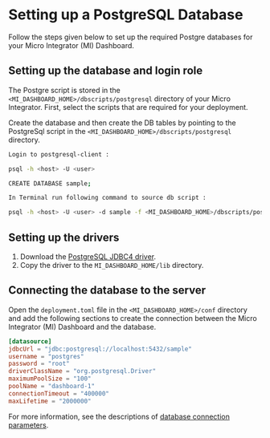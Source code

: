 # Setting up a PostgreSQL Database

Follow the steps given below to set up the required Postgre databases for your Micro Integrator (MI) Dashboard.

## Setting up the database and login role

The Postgre script is stored in the `<MI_DASHBOARD_HOME>/dbscripts/postgresql` directory of your Micro Integrator. First, select 
the scripts that are required for your deployment.

Create the database and then create the DB tables by pointing to the PostgreSql script in the 
`<MI_DASHBOARD_HOME>/dbscripts/postgresql` directory.

```bash tab='Dashboard DB'
Login to postgresql-client :

psql -h <host> -U <user>

CREATE DATABASE sample;

In Terminal run following command to source db script : 

psql -h <host> -U <user> -d sample -f <MI_DASHBOARD_HOME>/dbscripts/postgresql/postgresql.sql -a

```



## Setting up the drivers

1.  Download the [PostgreSQL JDBC4 driver](https://jdbc.postgresql.org/download/).
2.  Copy the driver to the `MI_DASHBOARD_HOME/lib` directory.    

## Connecting the database to the server

Open the `deployment.toml` file in the `<MI_DASHBOARD_HOME>/conf` directory and add the following sections to create the connection between the Micro Integrator (MI) Dashboard and the database.

```toml tab='Dashboard DB Connection'
[datasource]
jdbcUrl = "jdbc:postgresql://localhost:5432/sample"  
username = "postgres"
password = "root"
driverClassName = "org.postgresql.Driver"
maximumPoolSize = "100"
poolName = "dashboard-1"
connectionTimeout = "400000"
maxLifetime = "2000000"
```

For more information, see the descriptions of [database connection parameters]({{base_path}}/reference/config-catalog-mi-dashboard/#database-connection).
